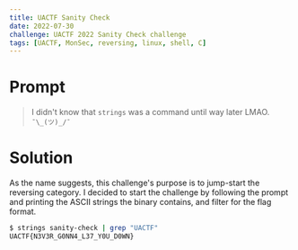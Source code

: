 ```yaml
---
title: UACTF Sanity Check
date: 2022-07-30
challenge: UACTF 2022 Sanity Check challenge
tags: [UACTF, MonSec, reversing, linux, shell, C]
---
```

# Prompt
> I didn't know that `strings` was a command until way later LMAO. `¯\_(ツ)_/¯`

# Solution
As the name suggests, this challenge's purpose is to jump-start the reversing category. I decided to start the challenge by following the prompt and printing the ASCII strings the binary contains, and filter for the flag format.

```sh
$ strings sanity-check | grep "UACTF"
UACTF{N3V3R_G0NN4_L37_Y0U_D0WN}
```

<!-- # Binary Decompilation
Using [Decompiler Explorer](https://dogbolt.org), I wanted to find what the binary does since running it with no argument or standard input produces no obvious results. The following decompiled code is my adaptation of [Ghidra](https://ghidra-sre.org)'s and [BinaryNinja](https://binary.ninja)'s decompiler output.

The `main` function's only purpose seems to call the `do_stuff` function.

```c
int main() {
	do_stuff();
	return 0;
}
```

```c
#include <string.h>

void do_stuff() {
	size_t sVar1;
	long in_FS_OFFSET;
	char local_118[6];
	char auStack274[7];
	char auStack267[7];
	char auStack260[244];

	long local_10 = *(long *)(in_FS_OFFSET + 0x28);
	sVar1 = strlen(flag);
	strncpy(local_118, flag, sVar1);
	int local_130 = 0x525230245f4d7c;
	int local_128 = 0x37334c5f7c5f59;
	int local_120 = 0x30445f5530595f;
	char local_133 = 'W';
	char local_132 = 'N';

	memcpy(auStack274, &local_130, 7);
	memcpy(auStack260, &local_120, 7);
	memcpy(auStack267, &local_128, 7);

	sVar1 = strlen(flag);
	local_118[sVar1 - 2] = '!';
	sVar1 = strlen(flag);
	local_118[sVar1 - 4] = local_133;
	sVar1 = strlen(flag);
	local_118[sVar1 - 3] = local_132;

	if (local_10 != *(long *)(in_FS_OFFSET + 0x28)) {
		__stack_chk_fail();
	}
}
```

```c
void __stack_chk_fail() {
	__stack_chk_fail();
}
``` -->
